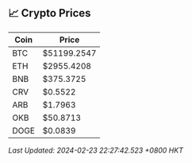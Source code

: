 ## 📈 Crypto Prices

| Coin | Price |
| ---- | ----- |
| BTC | $51199.2547 |
| ETH | $2955.4208 |
| BNB | $375.3725 |
| CRV | $0.5522 |
| ARB | $1.7963 |
| OKB | $50.8713 |
| DOGE | $0.0839 |

_Last Updated: 2024-02-23 22:27:42.523 +0800 HKT_